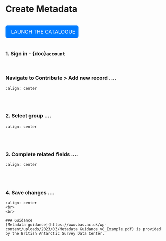 # Create Metadata

<br>

<div style="background-color: #007BFF; border: 2px solid #007BFF; border-radius: 6px; padding: 8px; display: inline-block;">
    <a style="font-size: 16px; text-decoration: none; color: white;" href="https://antcat.antarcticanz.govt.nz/geonetwork">
        <i class="fas fa-caret-right" style="color: white; margin-right: 8px;"></i> LAUNCH THE CATALOGUE
    </a>
</div>

<br>
<br>

### 1. Sign in -  {doc}`account`

<br>

### Navigate to Contribute > Add new record ....

```{image} create_resize.png
:align: center
```
<br>
<br>

### 2. Select group ....

```{image} create_assigngroup_resize.png
:align: center
```
<br>
<br>

### 3. Complete related fields ....

```{image} create_enterdetails_resize.png
:align: center
```
<br>
<br>

### 4. Save changes ....

```{image} edit_save_resize.png
:align: center
<br>
<br>

### Guidance
[Metadata guidance](https://www.bas.ac.uk/wp-content/uploads/2023/03/Metadata_Guidance_v8_Example.pdf) is provided by the British Antarctic Survey Data Center.